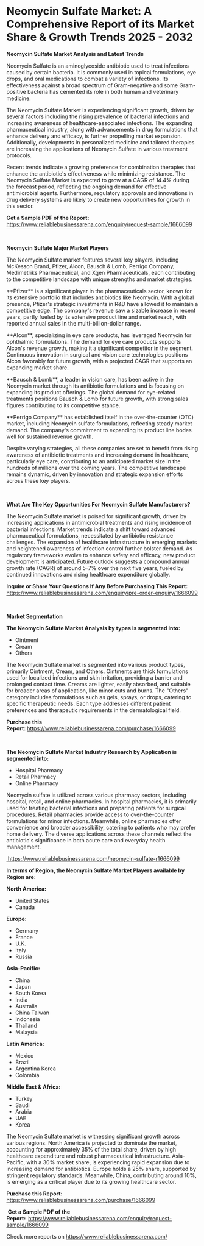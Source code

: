 <p><h1>Neomycin Sulfate Market: A Comprehensive Report of its Market Share & Growth Trends 2025 - 2032</h1></p><p><strong>Neomycin Sulfate Market Analysis and Latest Trends</strong></p>
<p><p>Neomycin Sulfate is an aminoglycoside antibiotic used to treat infections caused by certain bacteria. It is commonly used in topical formulations, eye drops, and oral medications to combat a variety of infections. Its effectiveness against a broad spectrum of Gram-negative and some Gram-positive bacteria has cemented its role in both human and veterinary medicine.</p><p>The Neomycin Sulfate Market is experiencing significant growth, driven by several factors including the rising prevalence of bacterial infections and increasing awareness of healthcare-associated infections. The expanding pharmaceutical industry, along with advancements in drug formulations that enhance delivery and efficacy, is further propelling market expansion. Additionally, developments in personalized medicine and tailored therapies are increasing the applications of Neomycin Sulfate in various treatment protocols.</p><p>Recent trends indicate a growing preference for combination therapies that enhance the antibiotic's effectiveness while minimizing resistance. The Neomycin Sulfate Market is expected to grow at a CAGR of 14.4% during the forecast period, reflecting the ongoing demand for effective antimicrobial agents. Furthermore, regulatory approvals and innovations in drug delivery systems are likely to create new opportunities for growth in this sector.</p></p>
<p><strong>Get a Sample PDF of the Report:&nbsp;</strong> <a href="https://www.reliablebusinessarena.com/enquiry/request-sample/1666099?utm_campaign=3041&utm_medium=2&utm_source=Github&utm_content=ia&utm_term=06032025&utm_id=neomycin-sulfate">https://www.reliablebusinessarena.com/enquiry/request-sample/1666099</a></p>
<p>&nbsp;</p>
<p><strong>Neomycin Sulfate Major Market Players</strong></p>
<p><p>The Neomycin Sulfate market features several key players, including McKesson Brand, Pfizer, Alcon, Bausch & Lomb, Perrigo Company, Medimetriks Pharmaceutical, and Xgen Pharmaceuticals, each contributing to the competitive landscape with unique strengths and market strategies.</p><p>**Pfizer** is a significant player in the pharmaceuticals sector, known for its extensive portfolio that includes antibiotics like Neomycin. With a global presence, Pfizer's strategic investments in R&D have allowed it to maintain a competitive edge. The company's revenue saw a sizable increase in recent years, partly fueled by its extensive product line and market reach, with reported annual sales in the multi-billion-dollar range.</p><p>**Alcon**, specializing in eye care products, has leveraged Neomycin for ophthalmic formulations. The demand for eye care products supports Alcon's revenue growth, making it a significant competitor in the segment. Continuous innovation in surgical and vision care technologies positions Alcon favorably for future growth, with a projected CAGR that supports an expanding market share.</p><p>**Bausch & Lomb**, a leader in vision care, has been active in the Neomycin market through its antibiotic formulations and is focusing on expanding its product offerings. The global demand for eye-related treatments positions Bausch & Lomb for future growth, with strong sales figures contributing to its competitive stance.</p><p>**Perrigo Company** has established itself in the over-the-counter (OTC) market, including Neomycin sulfate formulations, reflecting steady market demand. The company's commitment to expanding its product line bodes well for sustained revenue growth.</p><p>Despite varying strategies, all these companies are set to benefit from rising awareness of antibiotic treatments and increasing demand in healthcare, particularly eye care, contributing to an anticipated market size in the hundreds of millions over the coming years. The competitive landscape remains dynamic, driven by innovation and strategic expansion efforts across these key players.</p></p>
<p>&nbsp;</p>
<p><strong>What Are The Key Opportunities For Neomycin Sulfate Manufacturers?</strong></p>
<p><p>The Neomycin Sulfate market is poised for significant growth, driven by increasing applications in antimicrobial treatments and rising incidence of bacterial infections. Market trends indicate a shift toward advanced pharmaceutical formulations, necessitated by antibiotic resistance challenges. The expansion of healthcare infrastructure in emerging markets and heightened awareness of infection control further bolster demand. As regulatory frameworks evolve to enhance safety and efficacy, new product development is anticipated. Future outlook suggests a compound annual growth rate (CAGR) of around 5-7% over the next five years, fueled by continued innovations and rising healthcare expenditure globally.</p></p>
<p><strong>Inquire or Share Your Questions If Any Before Purchasing This Report:</strong> <a href="https://www.reliablebusinessarena.com/enquiry/pre-order-enquiry/1666099?utm_campaign=3041&utm_medium=2&utm_source=Github&utm_content=ia&utm_term=06032025&utm_id=neomycin-sulfate">https://www.reliablebusinessarena.com/enquiry/pre-order-enquiry/1666099</a></p>
<p>&nbsp;</p>
<p><strong>Market Segmentation</strong></p>
<p><strong>The Neomycin Sulfate Market Analysis by types is segmented into:</strong></p>
<p><ul><li>Ointment</li><li>Cream</li><li>Others</li></ul></p>
<p><p>The Neomycin Sulfate market is segmented into various product types, primarily Ointment, Cream, and Others. Ointments are thick formulations used for localized infections and skin irritation, providing a barrier and prolonged contact time. Creams are lighter, easily absorbed, and suitable for broader areas of application, like minor cuts and burns. The "Others" category includes formulations such as gels, sprays, or drops, catering to specific therapeutic needs. Each type addresses different patient preferences and therapeutic requirements in the dermatological field.</p></p>
<p><strong>Purchase this Report:&nbsp;</strong><a href="https://www.reliablebusinessarena.com/purchase/1666099?utm_campaign=3041&utm_medium=2&utm_source=Github&utm_content=ia&utm_term=06032025&utm_id=neomycin-sulfate">https://www.reliablebusinessarena.com/purchase/1666099</a></p>
<p>&nbsp;</p>
<p><strong>The Neomycin Sulfate Market Industry Research by Application is segmented into:</strong></p>
<p><ul><li>Hospital Pharmacy</li><li>Retail Pharmacy</li><li>Online Pharmacy</li></ul></p>
<p><p>Neomycin sulfate is utilized across various pharmacy sectors, including hospital, retail, and online pharmacies. In hospital pharmacies, it is primarily used for treating bacterial infections and preparing patients for surgical procedures. Retail pharmacies provide access to over-the-counter formulations for minor infections. Meanwhile, online pharmacies offer convenience and broader accessibility, catering to patients who may prefer home delivery. The diverse applications across these channels reflect the antibiotic's significance in both acute care and everyday health management.</p></p>
<p><a href="https://www.reliablebusinessarena.com/neomycin-sulfate-r1666099?utm_campaign=3041&utm_medium=2&utm_source=Github&utm_content=ia&utm_term=06032025&utm_id=neomycin-sulfate">&nbsp;https://www.reliablebusinessarena.com/neomycin-sulfate-r1666099</a></p>
<p><strong>In terms of Region, the Neomycin Sulfate Market Players available by Region are:</strong></p>
<p>
    <p> <strong> North America: </strong>
        <ul>
            <li>United States</li>
            <li>Canada</li>
        </ul>
        </p> 
    <p> <strong> Europe: </strong>
        <ul>
            <li>Germany</li>
            <li>France</li>
            <li>U.K.</li>
            <li>Italy</li>
            <li>Russia</li>
        </ul>
        </p> 
    <p> <strong> Asia-Pacific: </strong>
        <ul>
            <li>China</li>
            <li>Japan</li>
            <li>South Korea</li>
            <li>India</li>
            <li>Australia</li>
            <li>China Taiwan</li>
            <li>Indonesia</li>
            <li>Thailand</li>
            <li>Malaysia</li>
        </ul>
        </p> 
    <p> <strong> Latin America: </strong>
        <ul>
            <li>Mexico</li>
            <li>Brazil</li>
            <li>Argentina Korea</li>
            <li>Colombia</li>
        </ul>
        </p> 
    <p> <strong> Middle East & Africa: </strong>
        <ul>
            <li>Turkey</li>
            <li>Saudi</li>
            <li>Arabia</li>
            <li>UAE</li>
            <li>Korea</li>
        </ul>
    </p>
    </p>
<p><p>The Neomycin Sulfate market is witnessing significant growth across various regions. North America is projected to dominate the market, accounting for approximately 35% of the total share, driven by high healthcare expenditure and robust pharmaceutical infrastructure. Asia-Pacific, with a 30% market share, is experiencing rapid expansion due to increasing demand for antibiotics. Europe holds a 25% share, supported by stringent regulatory standards. Meanwhile, China, contributing around 10%, is emerging as a critical player due to its growing healthcare sector.</p></p>
<p><strong>Purchase this Report: </strong><a href="https://www.reliablebusinessarena.com/purchase/1666099?utm_campaign=3041&utm_medium=2&utm_source=Github&utm_content=ia&utm_term=06032025&utm_id=neomycin-sulfate">https://www.reliablebusinessarena.com/purchase/1666099</a></p>
<p>&nbsp;<strong>Get a Sample PDF of the Report:&nbsp;&nbsp;</strong><a href="https://www.reliablebusinessarena.com/enquiry/request-sample/1666099?utm_campaign=3041&utm_medium=2&utm_source=Github&utm_content=ia&utm_term=06032025&utm_id=neomycin-sulfate">https://www.reliablebusinessarena.com/enquiry/request-sample/1666099</a></p>
<p><strong></strong></p>
<p>Check more reports on <a href="https://www.reliablebusinessarena.com/?utm_campaign=3041&utm_medium=2&utm_source=Github&utm_content=ia&utm_term=06032025&utm_id=neomycin-sulfate">https://www.reliablebusinessarena.com/</a></p>